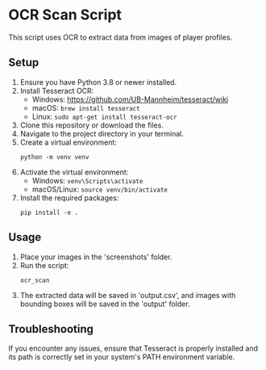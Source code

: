 # OCR Scan Script

This script uses OCR to extract data from images of player profiles.

## Setup

1. Ensure you have Python 3.8 or newer installed.
2. Install Tesseract OCR:
   - Windows: https://github.com/UB-Mannheim/tesseract/wiki
   - macOS: `brew install tesseract`
   - Linux: `sudo apt-get install tesseract-ocr`
3. Clone this repository or download the files.
4. Navigate to the project directory in your terminal.
5. Create a virtual environment:
   ```
   python -m venv venv
   ```
6. Activate the virtual environment:
   - Windows: `venv\Scripts\activate`
   - macOS/Linux: `source venv/bin/activate`
7. Install the required packages:
   ```
   pip install -e .
   ```

## Usage

1. Place your images in the 'screenshots' folder.
2. Run the script:
   ```
   ocr_scan
   ```
3. The extracted data will be saved in 'output.csv', and images with bounding boxes will be saved in the 'output' folder.

## Troubleshooting

If you encounter any issues, ensure that Tesseract is properly installed and its path is correctly set in your system's PATH environment variable.
